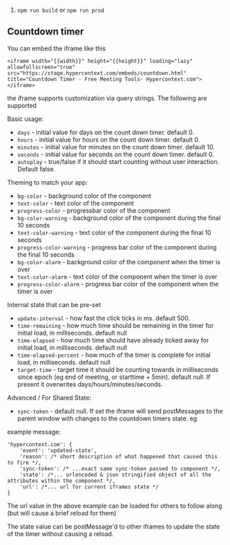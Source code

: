 1. `npm run build` or `npm run prod`


## Countdown timer
You can embed the iframe like this
```
<iframe width="{{width}}" height="{{height}}" loading="lazy" allowfullscreen="true" src="https://stage.hypercontext.com/embeds/countdown.html" title="Countdown Timer - Free Meeting Tools- Hypercontext.com"></iframe>
```

the iframe supports customization via query strings. The following are supported

Basic usage:
- `days` - initial value for days on the count down timer. default 0.
- `hours` - initial value for hours on the count down timer. default 0.
- `minutes` - initial value for minutes on the count down timer. default 10.
- `seconds` - initial value for seconds on the count down timer. default 0.
- `autoplay` - true/false if it should start counting without user interaction. Default false.

Theming to match your app:
- `bg-color` - background color of the component
- `text-color` - text color of the component
- `progress-color` - progressbar color of the component
- `bg-color-warning` - background color of the component during the final 10 seconds
- `text-color-warning` - text color of the component during the final 10 seconds
- `progress-color-warning` - progress bar color of the component during the final 10 seconds
- `bg-color-alarm` - background color of the component when the timer is over
- `text-color-alarm` - text color of the component when the timer is over
- `progress-color-alarm` - progress bar color of the component when the timer is over

Internal state that can be pre-set
- `update-interval` - how fast the click ticks in ms. default 500.
- `time-remaining` - how much time should be remaining in the timer for initial load, in milliseconds. default null
- `time-elapsed` - how much time should have already ticked away for initial load, in milliseconds. default null
- `time-elapsed-percent` - how much of the timer is complete for initial load, in milliseconds. default null
- `target-time` - target time it should be counting towards in milliseconds since epoch (eg end of meeting, or starttime + 5min). default null. If present it overwrites days/hours/minutes/seconds.

Advanced / For Shared State:
- `sync-token` - default null. If set the iframe will send postMessages to the parent window with changes to the countdown timers state. eg

example message:
```
'hypercontext.com': {
    'event': 'updated-state',
    'reason': /* short description of what happened that caused this to fire */,
    'sync-token': /* ...exact same sync-token passed to component */,
    'state': /*... urlencoded & json stringified object of all the attributes within the component */,
    'url': /*... url for current iframes state */
}
```

The url value in the above example can be loaded for others to follow along (but will cause a brief reload for them)

The state value can be postMessage'd to other iframes to update the state of the timer without causing a reload.
